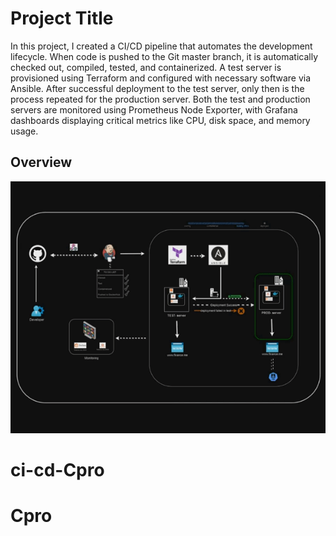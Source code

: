 
# Project Title

In this project, I created a CI/CD pipeline that automates the development lifecycle. When code is pushed to the Git master branch, it is automatically checked out, compiled, tested, and containerized. A test server is provisioned using Terraform and configured with necessary software via Ansible. After successful deployment to the test server, only then is the process repeated for the production server. Both the test and production servers are monitored using Prometheus Node Exporter, with Grafana dashboards displaying critical metrics like CPU, disk space, and memory usage.


## Overview
![Description of GIF](./assets/gifproj.gif)
# ci-cd-Cpro
# Cpro
